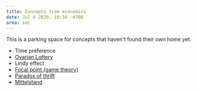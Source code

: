 ```yaml
---
title: Concepts from economics
date: Jul 4 2020, 19:34 -0700
area: soc
---
```


This is a parking space for concepts that haven't found their own home yet.

- Time preference
- [Ovarian Lottery](https://www.businessinsider.com/warren-buffett-on-the-ovarian-lottery-2013-12)
- Lindy effect
- [Focal point (game theory)](<https://en.wikipedia.org/wiki/Focal_point_(game_theory)>)
- [Paradox of thrift](https://en.wikipedia.org/wiki/Paradox_of_thrift)
- [Mittelstand](https://en.wikipedia.org/wiki/Mittelstand)
